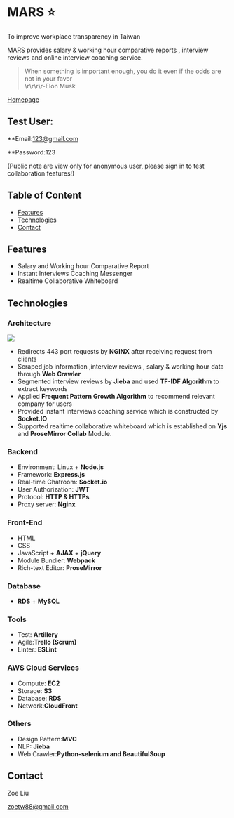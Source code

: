  # MARS  :star:

To improve workplace transparency in Taiwan

MARS provides salary & working hour comparative reports , interview reviews and online interview coaching service.

>When something is important enough, you do it even if the odds are not in your favor <br>
> \r\r\r\r-Elon Musk 
                                    

[Homepage](https://mars-interviews.club) 

## Test User:

\*\*Email:123@gmail.com

\*\*Password:123

(Public note are view only for anonymous user, please sign in to test collaboration features!)

## Table of Content

- [Features](#Features)
- [Technologies](#Technologies)
- [Contact](#Contact)

## Features

- Salary and Working hour Comparative Report
- Instant Interviews Coaching Messenger
- Realtime Collaborative Whiteboard
 

## Technologies

### Architecture

![](https://zoesandbox.s3-ap-southeast-1.amazonaws.com/img/architecture.png)
- Redirects 443 port requests by **NGINX** after receiving request from clients
- Scraped job information ,interview reviews , salary & working hour data through **Web Crawler**
- Segmented interview reviews by **Jieba** and used **TF-IDF Algorithm** to extract keywords 
- Applied **Frequent Pattern Growth Algorithm** to recommend relevant company for users
- Provided instant interviews coaching service which is constructed by **Socket.IO** 
- Supported realtime collaborative whiteboard which is established on **Yjs** and **ProseMirror Collab** Module.


### Backend

- Environment: Linux + **Node.js**
- Framework: **Express.js**
- Real-time Chatroom: **Socket.io**
- User Authorization: **JWT**
- Protocol: **HTTP & HTTPs**
- Proxy server: **Nginx**

### Front-End

- HTML
- CSS
- JavaScript + **AJAX** + **jQuery**
- Module Bundler: **Webpack**
- Rich-text Editor: **ProseMirror**


### Database

- **RDS** + **MySQL**



### Tools
- Test: **Artillery**
- Agile:**Trello (Scrum)**
- Linter: **ESLint**

### AWS Cloud Services

- Compute: **EC2**
- Storage: **S3**
- Database: **RDS**
- Network:**CloudFront**

### Others
- Design Pattern:**MVC**
- NLP: **Jieba**
- Web Crawler:**Python-selenium and BeautifulSoup**

## Contact

Zoe Liu

zoetw88@gmail.com

